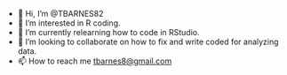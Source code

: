 - 👋 Hi, I’m @TBARNES82
- 👀 I’m interested in R coding.
- 🌱 I’m currently relearning how to code in RStudio. 
- 💞️ I’m looking to collaborate on how to fix and write coded for analyzing data.
- 📫 How to reach me tbarnes8@gmail.com

<!---
TBARNES82/TBARNES82 is a ✨ special ✨ repository because its `README.md` (this file) appears on your GitHub profile.
You can click the Preview link to take a look at your changes.
--->
